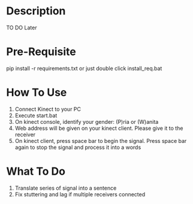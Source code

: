 # Description
TO DO Later

# Pre-Requisite
pip install -r requirements.txt
or just double click install_req.bat

# How To Use
1. Connect Kinect to your PC
2. Execute start.bat
3. On kinect console, identify your gender: (P)ria or (W)anita
4. Web address will be given on your kinect client. Please give it to the receiver
5. On kinect client, press space bar to begin the signal. Press space bar again to stop the signal and process it into a words

# What To Do
1. Translate series of signal into a sentence
2. Fix stuttering and lag if multiple receivers connected
